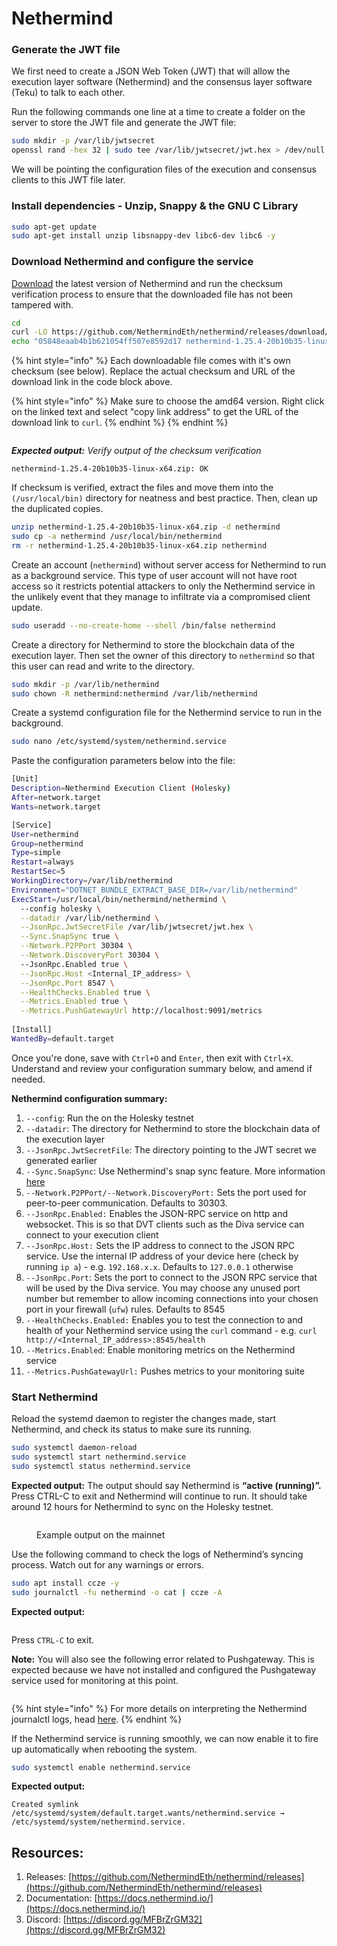 # Nethermind

### Generate the JWT file

We first need to create a JSON Web Token (JWT) that will allow the execution layer software (Nethermind) and the consensus layer software (Teku) to talk to each other.

Run the following commands one line at a time to create a folder on the server to store the JWT file and generate the JWT file:

```bash
sudo mkdir -p /var/lib/jwtsecret
openssl rand -hex 32 | sudo tee /var/lib/jwtsecret/jwt.hex > /dev/null
```

We will be pointing the configuration files of the execution and consensus clients to this JWT file later.

### Install dependencies - Unzip, Snappy & the GNU C Library

```bash
sudo apt-get update
sudo apt-get install unzip libsnappy-dev libc6-dev libc6 -y
```

### Download Nethermind and configure the service

[Download](https://downloads.nethermind.io/) the latest version of Nethermind and run the checksum verification process to ensure that the downloaded file has not been tampered with.

```bash
cd
curl -LO https://github.com/NethermindEth/nethermind/releases/download/1.25.4/nethermind-1.25.4-20b10b35-linux-x64.zip
echo "05848eaab4b1b621054ff507e8592d17 nethermind-1.25.4-20b10b35-linux-x64.zip" | md5sum --check
```

{% hint style="info" %}
Each downloadable file comes with it's own checksum (see below). Replace the actual checksum and URL of the download link in the code block above.

{% hint style="info" %}
Make sure to choose the amd64 version. Right click on the linked text and select "copy link address" to get the URL of the download link to `curl`.
{% endhint %}
{% endhint %}

<figure><img src="../../.gitbook/assets/image (107).png" alt=""><figcaption></figcaption></figure>

_**Expected output:** Verify output of the checksum verification_

```
nethermind-1.25.4-20b10b35-linux-x64.zip: OK
```

If checksum is verified, extract the files and move them into the `(/usr/local/bin)` directory for neatness and best practice. Then, clean up the duplicated copies.

```bash
unzip nethermind-1.25.4-20b10b35-linux-x64.zip -d nethermind
sudo cp -a nethermind /usr/local/bin/nethermind
rm -r nethermind-1.25.4-20b10b35-linux-x64.zip nethermind
```

Create an account (`nethermind`) without server access for Nethermind to run as a background service. This type of user account will not have root access so it restricts potential attackers to only the Nethermind service in the unlikely event that they manage to infiltrate via a compromised client update.

```bash
sudo useradd --no-create-home --shell /bin/false nethermind
```

Create a directory for Nethermind to store the blockchain data of the execution layer. Then set the owner of this directory to `nethermind` so that this user can read and write to the directory.

```bash
sudo mkdir -p /var/lib/nethermind
sudo chown -R nethermind:nethermind /var/lib/nethermind
```

Create a systemd configuration file for the Nethermind service to run in the background.

```bash
sudo nano /etc/systemd/system/nethermind.service
```

Paste the configuration parameters below into the file:

```bash
[Unit]
Description=Nethermind Execution Client (Holesky)
After=network.target
Wants=network.target

[Service]
User=nethermind
Group=nethermind
Type=simple
Restart=always
RestartSec=5
WorkingDirectory=/var/lib/nethermind
Environment="DOTNET_BUNDLE_EXTRACT_BASE_DIR=/var/lib/nethermind"
ExecStart=/usr/local/bin/nethermind/nethermind \
  --config holesky \
  --datadir /var/lib/nethermind \
  --JsonRpc.JwtSecretFile /var/lib/jwtsecret/jwt.hex \
  --Sync.SnapSync true \
  --Network.P2PPort 30304 \
  --Network.DiscoveryPort 30304 \ 
  --JsonRpc.Enabled true \
  --JsonRpc.Host <Internal_IP_address> \
  --JsonRpc.Port 8547 \
  --HealthChecks.Enabled true \
  --Metrics.Enabled true \
  --Metrics.PushGatewayUrl http://localhost:9091/metrics 
  
[Install]
WantedBy=default.target
```

Once you're done, save with `Ctrl+O` and `Enter`, then exit with `Ctrl+X`. Understand and review your configuration summary below, and amend if needed.

**Nethermind configuration summary:**

1. `--config`: Run the on the Holesky testnet
2. `--datadir`: The directory for Nethermind to store the blockchain data of the execution layer
3. `--JsonRpc.JwtSecretFile`: The directory pointing to the JWT secret we generated earlier
4. `--Sync.SnapSync`: Use Nethermind's snap sync feature. More information [here](https://docs.nethermind.io/nethermind/ethereum-client/sync-modes)&#x20;
5. `--Network.P2PPort/--Network.DiscoveryPort:` Sets the port used for peer-to-peer communication. Defaults to 30303.
6. `--JsonRpc.Enabled:` Enables the JSON-RPC service on http and websocket. This is so that DVT clients such as the Diva service can connect to your execution client &#x20;
7. `--JsonRpc.Host:` Sets the IP address to connect to the JSON RPC service. Use the internal IP address of your device here (check by running `ip a`) - e.g. `192.168.x.x`. Defaults to `127.0.0.1` otherwise
8. `--JsonRpc.Port`: Sets the port to connect to the JSON RPC service that will be used by the Diva service. You may choose any unused port number but remember to allow incoming connections into your chosen port in your firewall (`ufw`) rules. Defaults to 8545
9. `--HealthChecks.Enabled:` Enables you to test the connection to and health of your Nethermind service using the `curl` command - e.g. `curl http://<Internal_IP_address>:8545/health`
10. `--Metrics.Enabled`: Enable monitoring metrics on the Nethermind service
11. `--Metrics.PushGatewayUrl:` Pushes metrics to your monitoring suite&#x20;

### Start Nethermind

Reload the systemd daemon to register the changes made, start Nethermind, and check its status to make sure its running.

```bash
sudo systemctl daemon-reload
sudo systemctl start nethermind.service
sudo systemctl status nethermind.service
```

**Expected output:** The output should say Nethermind is **“active (running)”.** Press CTRL-C to exit and Nethermind will continue to run. It should take around 12 hours for Nethermind to sync on the Holesky testnet.

<figure><img src="../../.gitbook/assets/image (56).png" alt=""><figcaption><p>Example output on the mainnet</p></figcaption></figure>

Use the following command to check the logs of Nethermind’s syncing process. Watch out for any warnings or errors.

```bash
sudo apt install ccze -y
sudo journalctl -fu nethermind -o cat | ccze -A
```

**Expected output:**

<figure><img src="../../.gitbook/assets/image (31).png" alt=""><figcaption></figcaption></figure>

Press `CTRL-C` to exit.

**Note:** You will also see the following error related to Pushgateway. This is expected because we have not installed and configured the Pushgateway service used for monitoring at this point.

<figure><img src="../../.gitbook/assets/image (154).png" alt=""><figcaption></figcaption></figure>

{% hint style="info" %}
For more details on interpreting the Nethermind journalctl logs, head [here](https://docs.nethermind.io/nethermind/first-steps-with-nethermind/getting-started).
{% endhint %}

If the Nethermind service is running smoothly, we can now enable it to fire up automatically when rebooting the system.

```bash
sudo systemctl enable nethermind.service
```

**Expected output:**

```
Created symlink /etc/systemd/system/default.target.wants/nethermind.service → /etc/systemd/system/nethermind.service.
```

## Resources:

1. Releases: [https://github.com/NethermindEth/nethermind/releases](https://github.com/NethermindEth/nethermind/releases)
2. Documentation: [https://docs.nethermind.io/](https://docs.nethermind.io/)
3. Discord: [https://discord.gg/MFBrZrGM32](https://discord.gg/MFBrZrGM32)
